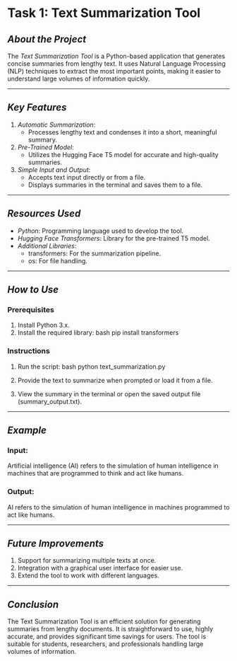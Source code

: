 # Task 1: Text Summarization Tool

## *About the Project*

The *Text Summarization Tool* is a Python-based application that generates concise summaries from lengthy text. It uses Natural Language Processing (NLP) techniques to extract the most important points, making it easier to understand large volumes of information quickly.

---

## *Key Features*

1. *Automatic Summarization*:
   - Processes lengthy text and condenses it into a short, meaningful summary.
2. *Pre-Trained Model*:
   - Utilizes the Hugging Face T5 model for accurate and high-quality summaries.
3. *Simple Input and Output*:
   - Accepts text input directly or from a file.
   - Displays summaries in the terminal and saves them to a file.

---

## *Resources Used*

- *Python*: Programming language used to develop the tool.
- *Hugging Face Transformers*: Library for the pre-trained T5 model.
- *Additional Libraries*:
  - transformers: For the summarization pipeline.
  - os: For file handling.

---

## *How to Use*

### Prerequisites
1. Install Python 3.x.
2. Install the required library:
   bash
   pip install transformers
   

### Instructions
1. Run the script:
   bash
   python text_summarization.py
   
2. Provide the text to summarize when prompted or load it from a file.
3. View the summary in the terminal or open the saved output file (summary_output.txt).

---

## *Example*

### Input:

Artificial intelligence (AI) refers to the simulation of human intelligence in machines that are programmed to think and act like humans.


### Output:

AI refers to the simulation of human intelligence in machines programmed to act like humans.


---

## *Future Improvements*

1. Support for summarizing multiple texts at once.
2. Integration with a graphical user interface for easier use.
3. Extend the tool to work with different languages.

---

## *Conclusion*

The Text Summarization Tool is an efficient solution for generating summaries from lengthy documents. It is straightforward to use, highly accurate, and provides significant time savings for users. The tool is suitable for students, researchers, and professionals handling large volumes of information.
